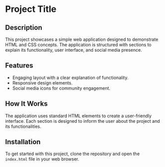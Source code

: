 # Project Title

## Description
This project showcases a simple web application designed to demonstrate HTML and CSS concepts. The application is structured with sections to explain its functionality, user interface, and social media presence.

## Features
- Engaging layout with a clear explanation of functionality.
- Responsive design elements.
- Social media icons for community engagement.

## How It Works
The application uses standard HTML elements to create a user-friendly interface. Each section is designed to inform the user about the project and its functionalities.

## Installation
To get started with this project, clone the repository and open the `index.html` file in your web browser.

```bash

